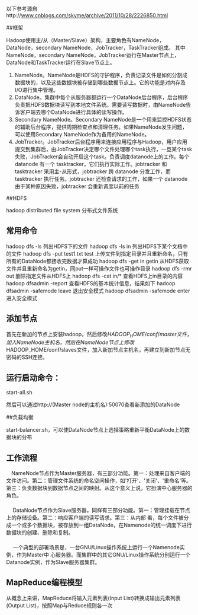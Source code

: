 以下参考源自http://www.cnblogs.com/skyme/archive/2011/10/28/2226850.html

##框架

Hadoop使用主/从（Master/Slave）架构，主要角色有NameNode，DataNode，secondary NameNode，JobTracker，TaskTracker组成。
其中NameNode，secondary NameNode，JobTracker运行在Master节点上，DataNode和TaskTracker运行在Slave节点上。  

1. NameNode。NameNode是HDFS的守护程序，负责记录文件是如何分割成数据块的，以及这些数据块被存储到哪些数据节点上。它的功能是对内存及I/O进行集中管理。
2. DataNode。集群中每个从服务器都运行一个DataNode后台程序，后台程序负责把HDFS数据块读写到本地文件系统。需要读写数据时，由NameNode告诉客户端去哪个DataNode进行具体的读写操作。
3. Secondary NameNode。Secondary NameNode是一个用来监控HDFS状态的辅助后台程序，提供周期检查点和清理任务。如果NameNode发生问题，可以使用Secondary NameNode作为备用的NameNode。
4. JobTracker。JobTracker后台程序用来连接应用程序与Hadoop，用户应用提交到集群后，由JobTracker决定哪个文件处理哪个task执行，一旦某个task失败，JobTracker会自动开启这个task。负责调度datanode上的工作。每个 datanode 有一个 tasktracker，它们执行实际工作。jobtracker 和 tasktracker 采用主-从形式，jobtracker 跨 datanode 分发工作，而 tasktracker 执行任务。jobtracker 还检查请求的工作，如果一个 datanode 由于某种原因失败，jobtracker 会重新调度以前的任务


##HDFS

  hadoop distributed file system   分布式文件系统
  

## 常用命令

hadoop dfs -ls 列出HDFS下的文件
hadoop dfs -ls in 列出HDFS下某个文档中的文件
hadoop dfs -put test1.txt test 上传文件到指定目录并且重新命名，只有所有的DataNode都接收完数据才算成功
hadoop dfs -get in getin 从HDFS获取文件并且重新命名为getin，同put一样可操作文件也可操作目录
hadoop dfs -rmr out 删除指定文件从HDFS上
hadoop dfs -cat in/* 查看HDFS上in目录的内容
hadoop dfsadmin -report 查看HDFS的基本统计信息，结果如下
hadoop dfsadmin -safemode leave 退出安全模式
hadoop dfsadmin -safemode enter 进入安全模式


## 添加节点

  首先在新加的节点上安装hadoop，然后修改$HADOOP_HOME/conf/master文件，加入NameNode主机名，然后在NameNode节点上修改$HADOOP_HOME/conf/slaves文件，加入新加节点主机名，再建立到新加节点无密码的SSH连接。

## 运行启动命令：

start-all.sh

然后可以通过http://(Master node的主机名):50070查看新添加的DataNode


##负载均衡

start-balancer.sh，可以使DataNode节点上选择策略重新平衡DataNode上的数据块的分布


## 工作流程

　NameNode节点作为Master服务器，有三部分功能。第一：处理来自客户端的文件访问。第二：管理文件系统的命名空间操作，如'打开'、'关闭'、'重命名'等。第三：负责数据块到数据节点之间的映射。从这个意义上说，它扮演中心服务器的角色。   
　     
　 DataNode节点作为Slave服务器，同样有三部分功能。第一：管理挂载在节点上的存储设备。第二：响应客户端的读写请求。第三：从内部 看，每个文件被分成一个或多个数据块，被存放到一组DataNode，在Namenode的统一调度下进行数据块的创建、删除和复制。     
　     
　 一个典型的部署场景是，一台GNU/Linux操作系统上运行一个Namenode实例，作为Master中 心服务器。而集群中的其它GNU/Linux操作系统分别运行一个Datanode实例，作为Slave服务器集群。
　 
## MapReduce编程模型

从概念上来讲，MapReduce将输入元素列表(Input List)转换成输出元素列表(Output List)，按照Map与Reduce规则各一次